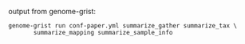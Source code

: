 output from genome-grist:

```
genome-grist run conf-paper.yml summarize_gather summarize_tax \
       summarize_mapping summarize_sample_info
```
